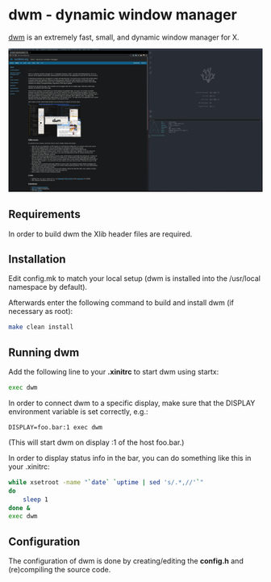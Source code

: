 # dwm - dynamic window manager
[dwm][1] is an extremely fast, small, and dynamic window manager for X.

![dwm](./dwm.png)

## Requirements
In order to build dwm the Xlib header files are required.

## Installation
Edit config.mk to match your local setup (dwm is installed into the /usr/local namespace by default).

Afterwards enter the following command to build and install dwm (if necessary as root):
```sh
make clean install
```

## Running dwm
Add the following line to your **.xinitrc** to start dwm using startx:

```sh
exec dwm
```

In order to connect dwm to a specific display, make sure that the DISPLAY environment variable is set correctly, e.g.:

```
DISPLAY=foo.bar:1 exec dwm
```
(This will start dwm on display :1 of the host foo.bar.)

In order to display status info in the bar, you can do something like this in your .xinitrc:

```sh
while xsetroot -name "`date` `uptime | sed 's/.*,//'`"
do
    sleep 1
done &
exec dwm
```

## Configuration
The configuration of dwm is done by creating/editing the **config.h** and (re)compiling the source code.

[1]: https://dwm.suckless.org/
